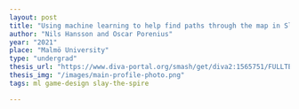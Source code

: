 ```yaml
---
layout: post
title: "Using machine learning to help find paths through the map in Slay the Spire"
author: "Nils Hansson and Oscar Porenius"
year: "2021"
place: "Malmö University"
type: "undergrad"
thesis_url: "https://www.diva-portal.org/smash/get/diva2:1565751/FULLTEXT02.pdf"
thesis_img: "/images/main-profile-photo.png"
tags: ml game-design slay-the-spire

---
```


